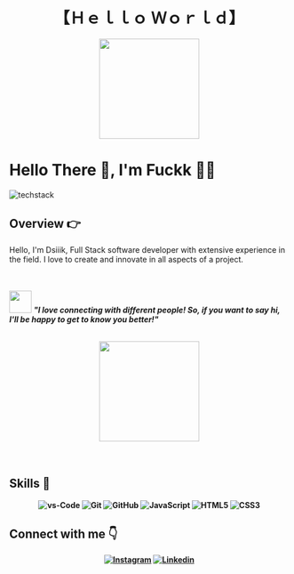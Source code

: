 <!--Title -->
<h1 align="center">
  【Ｈｅｌｌｏ Ｗｏｒｌｄ】
</h1>

<div align="center">
  <a href="https://github.com/dessiiik">
  <img height="180em" src="https://github-readme-stats.vercel.app/api?username=fuckit&show_icons=true&theme=dracula&include_all_commits=true&count_private=true"/></a>
</div>

# Hello There 👋, I'm Fuckk 🧑‍💻

<!-- Background -->

![techstack](https://user-images.githubusercontent.com/52347812/137624699-ce6bb7ee-eb84-46f1-ac69-c4b78b22db90.png)

<!-- Introduction -->

## **Overview 👉**

<p>Hello, I'm Dsiiik, Full Stack software developer with extensive experience in the field. I love to create and innovate in all aspects of a project.</p>

<br><br>
<img src="https://media.giphy.com/media/LnQjpWaON8nhr21vNW/giphy.gif" width="40"> <em><b><b>"I love connecting with different people! So, if you want to say hi, I'll be happy to get to know you better!"</b></em>
<br><br>

<div align="center">
  <a href="https://github.com/dessiiik">
  <img height="180em" src="https://github-readme-stats.vercel.app/api/top-langs/?username=dessiiik&layout=compact&langs_count=7&theme=dracula"/></a>
</div>
<br><br>

## **Skills 🚀**

<p align="center">
<img src="https://img.shields.io/badge/VS%20Code-007ACC?style=for-the-badge&logo=visual-studio-code&logoColor=white" alt="vs-Code"/>
<img src="https://img.shields.io/badge/GIT-E44C30?style=for-the-badge&logo=git&logoColor=white" alt="Git"/>
<img src="https://img.shields.io/badge/GitHub-100000?style=for-the-badge&logo=github&logoColor=white" alt="GitHub"/>
<img src="https://img.shields.io/badge/JavaScript-F7DF1E?style=for-the-badge&logo=JavaScript&logoColor=white" alt="JavaScript"/>
<img src="https://img.shields.io/badge/HTML5-E34F26?style=for-the-badge&logo=HTML5&logoColor=white" alt="HTML5"/>
<img src="https://img.shields.io/badge/CSS3-1572B6?style=for-the-badge&logo=CSS3&logoColor=white" alt="CSS3"/>
</p>

## **Connect with me 👇**

<p align="center">
<a href="https://www.instagram.com/fuckkgu/"><img src="https://raw.githubusercontent.com/wendellast/wendellast/main/img/instagram.png" alt="Instagram"/></a>
<a href="https://linkedin.com/in/gustavo-muniz-95339a289/"><img src="https://raw.githubusercontent.com/wendellast/wendellast/main/img/linkedin.png" alt="Linkedin"/></a>
</p>
